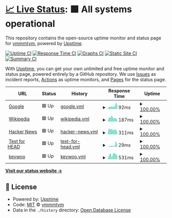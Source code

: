 # [📈 Live Status](https://ymmmtym.com): <!--live status--> **🟩 All systems operational**

This repository contains the open-source uptime monitor and status page for [ymmmtym](https://ymmmtym.com/), powered by [Upptime](https://github.com/upptime/upptime).

[![Uptime CI](https://github.com/koj-co/upptime/workflows/Uptime%20CI/badge.svg)](https://github.com/koj-co/upptime/actions?query=workflow%3A%22Uptime+CI%22)
[![Response Time CI](https://github.com/koj-co/upptime/workflows/Response%20Time%20CI/badge.svg)](https://github.com/koj-co/upptime/actions?query=workflow%3A%22Response+Time+CI%22)
[![Graphs CI](https://github.com/koj-co/upptime/workflows/Graphs%20CI/badge.svg)](https://github.com/koj-co/upptime/actions?query=workflow%3A%22Graphs+CI%22)
[![Static Site CI](https://github.com/koj-co/upptime/workflows/Static%20Site%20CI/badge.svg)](https://github.com/koj-co/upptime/actions?query=workflow%3A%22Static+Site+CI%22)
[![Summary CI](https://github.com/koj-co/upptime/workflows/Summary%20CI/badge.svg)](https://github.com/koj-co/upptime/actions?query=workflow%3A%22Summary+CI%22)

With [Upptime](https://upptime.js.org), you can get your own unlimited and free uptime monitor and status page, powered entirely by a GitHub repository. We use [Issues](https://github.com/ymmmtym/upptime/issues) as incident reports, [Actions](https://github.com/ymmmtym/upptime/actions) as uptime monitors, and [Pages](https://ymmmtym.com) for the status page.

<!--start: status pages-->
<!-- This summary is generated by Upptime (https://github.com/upptime/upptime) -->
<!-- Do not edit this manually, your changes will be overwritten -->
<!-- prettier-ignore -->
| URL | Status | History | Response Time | Uptime |
| --- | ------ | ------- | ------------- | ------ |
| <img alt="" src="https://icons.duckduckgo.com/ip3/www.google.com.ico" height="13"> [Google](https://www.google.com) | 🟩 Up | [google.yml](https://github.com/ymmmtym/upptime/commits/HEAD/history/google.yml) | <details><summary><img alt="Response time graph" src="./graphs/google/response-time-week.png" height="20"> 92ms</summary><br><a href="https://ymmmtym.github.io/upptime/history/google"><img alt="Response time 108" src="https://img.shields.io/endpoint?url=https%3A%2F%2Fraw.githubusercontent.com%2Fymmmtym%2Fupptime%2FHEAD%2Fapi%2Fgoogle%2Fresponse-time.json"></a><br><a href="https://ymmmtym.github.io/upptime/history/google"><img alt="24-hour response time 58" src="https://img.shields.io/endpoint?url=https%3A%2F%2Fraw.githubusercontent.com%2Fymmmtym%2Fupptime%2FHEAD%2Fapi%2Fgoogle%2Fresponse-time-day.json"></a><br><a href="https://ymmmtym.github.io/upptime/history/google"><img alt="7-day response time 92" src="https://img.shields.io/endpoint?url=https%3A%2F%2Fraw.githubusercontent.com%2Fymmmtym%2Fupptime%2FHEAD%2Fapi%2Fgoogle%2Fresponse-time-week.json"></a><br><a href="https://ymmmtym.github.io/upptime/history/google"><img alt="30-day response time 82" src="https://img.shields.io/endpoint?url=https%3A%2F%2Fraw.githubusercontent.com%2Fymmmtym%2Fupptime%2FHEAD%2Fapi%2Fgoogle%2Fresponse-time-month.json"></a><br><a href="https://ymmmtym.github.io/upptime/history/google"><img alt="1-year response time 111" src="https://img.shields.io/endpoint?url=https%3A%2F%2Fraw.githubusercontent.com%2Fymmmtym%2Fupptime%2FHEAD%2Fapi%2Fgoogle%2Fresponse-time-year.json"></a></details> | <details><summary><a href="https://ymmmtym.github.io/upptime/history/google">100.00%</a></summary><a href="https://ymmmtym.github.io/upptime/history/google"><img alt="All-time uptime 100.00%" src="https://img.shields.io/endpoint?url=https%3A%2F%2Fraw.githubusercontent.com%2Fymmmtym%2Fupptime%2FHEAD%2Fapi%2Fgoogle%2Fuptime.json"></a><br><a href="https://ymmmtym.github.io/upptime/history/google"><img alt="24-hour uptime 100.00%" src="https://img.shields.io/endpoint?url=https%3A%2F%2Fraw.githubusercontent.com%2Fymmmtym%2Fupptime%2FHEAD%2Fapi%2Fgoogle%2Fuptime-day.json"></a><br><a href="https://ymmmtym.github.io/upptime/history/google"><img alt="7-day uptime 100.00%" src="https://img.shields.io/endpoint?url=https%3A%2F%2Fraw.githubusercontent.com%2Fymmmtym%2Fupptime%2FHEAD%2Fapi%2Fgoogle%2Fuptime-week.json"></a><br><a href="https://ymmmtym.github.io/upptime/history/google"><img alt="30-day uptime 100.00%" src="https://img.shields.io/endpoint?url=https%3A%2F%2Fraw.githubusercontent.com%2Fymmmtym%2Fupptime%2FHEAD%2Fapi%2Fgoogle%2Fuptime-month.json"></a><br><a href="https://ymmmtym.github.io/upptime/history/google"><img alt="1-year uptime 99.99%" src="https://img.shields.io/endpoint?url=https%3A%2F%2Fraw.githubusercontent.com%2Fymmmtym%2Fupptime%2FHEAD%2Fapi%2Fgoogle%2Fuptime-year.json"></a></details>
| <img alt="" src="https://icons.duckduckgo.com/ip3/en.wikipedia.org.ico" height="13"> [Wikipedia](https://en.wikipedia.org) | 🟩 Up | [wikipedia.yml](https://github.com/ymmmtym/upptime/commits/HEAD/history/wikipedia.yml) | <details><summary><img alt="Response time graph" src="./graphs/wikipedia/response-time-week.png" height="20"> 187ms</summary><br><a href="https://ymmmtym.github.io/upptime/history/wikipedia"><img alt="Response time 221" src="https://img.shields.io/endpoint?url=https%3A%2F%2Fraw.githubusercontent.com%2Fymmmtym%2Fupptime%2FHEAD%2Fapi%2Fwikipedia%2Fresponse-time.json"></a><br><a href="https://ymmmtym.github.io/upptime/history/wikipedia"><img alt="24-hour response time 181" src="https://img.shields.io/endpoint?url=https%3A%2F%2Fraw.githubusercontent.com%2Fymmmtym%2Fupptime%2FHEAD%2Fapi%2Fwikipedia%2Fresponse-time-day.json"></a><br><a href="https://ymmmtym.github.io/upptime/history/wikipedia"><img alt="7-day response time 187" src="https://img.shields.io/endpoint?url=https%3A%2F%2Fraw.githubusercontent.com%2Fymmmtym%2Fupptime%2FHEAD%2Fapi%2Fwikipedia%2Fresponse-time-week.json"></a><br><a href="https://ymmmtym.github.io/upptime/history/wikipedia"><img alt="30-day response time 206" src="https://img.shields.io/endpoint?url=https%3A%2F%2Fraw.githubusercontent.com%2Fymmmtym%2Fupptime%2FHEAD%2Fapi%2Fwikipedia%2Fresponse-time-month.json"></a><br><a href="https://ymmmtym.github.io/upptime/history/wikipedia"><img alt="1-year response time 232" src="https://img.shields.io/endpoint?url=https%3A%2F%2Fraw.githubusercontent.com%2Fymmmtym%2Fupptime%2FHEAD%2Fapi%2Fwikipedia%2Fresponse-time-year.json"></a></details> | <details><summary><a href="https://ymmmtym.github.io/upptime/history/wikipedia">100.00%</a></summary><a href="https://ymmmtym.github.io/upptime/history/wikipedia"><img alt="All-time uptime 100.00%" src="https://img.shields.io/endpoint?url=https%3A%2F%2Fraw.githubusercontent.com%2Fymmmtym%2Fupptime%2FHEAD%2Fapi%2Fwikipedia%2Fuptime.json"></a><br><a href="https://ymmmtym.github.io/upptime/history/wikipedia"><img alt="24-hour uptime 100.00%" src="https://img.shields.io/endpoint?url=https%3A%2F%2Fraw.githubusercontent.com%2Fymmmtym%2Fupptime%2FHEAD%2Fapi%2Fwikipedia%2Fuptime-day.json"></a><br><a href="https://ymmmtym.github.io/upptime/history/wikipedia"><img alt="7-day uptime 100.00%" src="https://img.shields.io/endpoint?url=https%3A%2F%2Fraw.githubusercontent.com%2Fymmmtym%2Fupptime%2FHEAD%2Fapi%2Fwikipedia%2Fuptime-week.json"></a><br><a href="https://ymmmtym.github.io/upptime/history/wikipedia"><img alt="30-day uptime 100.00%" src="https://img.shields.io/endpoint?url=https%3A%2F%2Fraw.githubusercontent.com%2Fymmmtym%2Fupptime%2FHEAD%2Fapi%2Fwikipedia%2Fuptime-month.json"></a><br><a href="https://ymmmtym.github.io/upptime/history/wikipedia"><img alt="1-year uptime 100.00%" src="https://img.shields.io/endpoint?url=https%3A%2F%2Fraw.githubusercontent.com%2Fymmmtym%2Fupptime%2FHEAD%2Fapi%2Fwikipedia%2Fuptime-year.json"></a></details>
| <img alt="" src="https://icons.duckduckgo.com/ip3/news.ycombinator.com.ico" height="13"> [Hacker News](https://news.ycombinator.com) | 🟩 Up | [hacker-news.yml](https://github.com/ymmmtym/upptime/commits/HEAD/history/hacker-news.yml) | <details><summary><img alt="Response time graph" src="./graphs/hacker-news/response-time-week.png" height="20"> 311ms</summary><br><a href="https://ymmmtym.github.io/upptime/history/hacker-news"><img alt="Response time 321" src="https://img.shields.io/endpoint?url=https%3A%2F%2Fraw.githubusercontent.com%2Fymmmtym%2Fupptime%2FHEAD%2Fapi%2Fhacker-news%2Fresponse-time.json"></a><br><a href="https://ymmmtym.github.io/upptime/history/hacker-news"><img alt="24-hour response time 419" src="https://img.shields.io/endpoint?url=https%3A%2F%2Fraw.githubusercontent.com%2Fymmmtym%2Fupptime%2FHEAD%2Fapi%2Fhacker-news%2Fresponse-time-day.json"></a><br><a href="https://ymmmtym.github.io/upptime/history/hacker-news"><img alt="7-day response time 311" src="https://img.shields.io/endpoint?url=https%3A%2F%2Fraw.githubusercontent.com%2Fymmmtym%2Fupptime%2FHEAD%2Fapi%2Fhacker-news%2Fresponse-time-week.json"></a><br><a href="https://ymmmtym.github.io/upptime/history/hacker-news"><img alt="30-day response time 307" src="https://img.shields.io/endpoint?url=https%3A%2F%2Fraw.githubusercontent.com%2Fymmmtym%2Fupptime%2FHEAD%2Fapi%2Fhacker-news%2Fresponse-time-month.json"></a><br><a href="https://ymmmtym.github.io/upptime/history/hacker-news"><img alt="1-year response time 330" src="https://img.shields.io/endpoint?url=https%3A%2F%2Fraw.githubusercontent.com%2Fymmmtym%2Fupptime%2FHEAD%2Fapi%2Fhacker-news%2Fresponse-time-year.json"></a></details> | <details><summary><a href="https://ymmmtym.github.io/upptime/history/hacker-news">100.00%</a></summary><a href="https://ymmmtym.github.io/upptime/history/hacker-news"><img alt="All-time uptime 99.93%" src="https://img.shields.io/endpoint?url=https%3A%2F%2Fraw.githubusercontent.com%2Fymmmtym%2Fupptime%2FHEAD%2Fapi%2Fhacker-news%2Fuptime.json"></a><br><a href="https://ymmmtym.github.io/upptime/history/hacker-news"><img alt="24-hour uptime 100.00%" src="https://img.shields.io/endpoint?url=https%3A%2F%2Fraw.githubusercontent.com%2Fymmmtym%2Fupptime%2FHEAD%2Fapi%2Fhacker-news%2Fuptime-day.json"></a><br><a href="https://ymmmtym.github.io/upptime/history/hacker-news"><img alt="7-day uptime 100.00%" src="https://img.shields.io/endpoint?url=https%3A%2F%2Fraw.githubusercontent.com%2Fymmmtym%2Fupptime%2FHEAD%2Fapi%2Fhacker-news%2Fuptime-week.json"></a><br><a href="https://ymmmtym.github.io/upptime/history/hacker-news"><img alt="30-day uptime 100.00%" src="https://img.shields.io/endpoint?url=https%3A%2F%2Fraw.githubusercontent.com%2Fymmmtym%2Fupptime%2FHEAD%2Fapi%2Fhacker-news%2Fuptime-month.json"></a><br><a href="https://ymmmtym.github.io/upptime/history/hacker-news"><img alt="1-year uptime 99.89%" src="https://img.shields.io/endpoint?url=https%3A%2F%2Fraw.githubusercontent.com%2Fymmmtym%2Fupptime%2FHEAD%2Fapi%2Fhacker-news%2Fuptime-year.json"></a></details>
| <img alt="" src="https://icons.duckduckgo.com/ip3/www.google.com.ico" height="13"> [Test for HEAD](https://www.google.com) | 🟩 Up | [test-for-head.yml](https://github.com/ymmmtym/upptime/commits/HEAD/history/test-for-head.yml) | <details><summary><img alt="Response time graph" src="./graphs/test-for-head/response-time-week.png" height="20"> 29ms</summary><br><a href="https://ymmmtym.github.io/upptime/history/test-for-head"><img alt="Response time 26" src="https://img.shields.io/endpoint?url=https%3A%2F%2Fraw.githubusercontent.com%2Fymmmtym%2Fupptime%2FHEAD%2Fapi%2Ftest-for-head%2Fresponse-time.json"></a><br><a href="https://ymmmtym.github.io/upptime/history/test-for-head"><img alt="24-hour response time 10" src="https://img.shields.io/endpoint?url=https%3A%2F%2Fraw.githubusercontent.com%2Fymmmtym%2Fupptime%2FHEAD%2Fapi%2Ftest-for-head%2Fresponse-time-day.json"></a><br><a href="https://ymmmtym.github.io/upptime/history/test-for-head"><img alt="7-day response time 29" src="https://img.shields.io/endpoint?url=https%3A%2F%2Fraw.githubusercontent.com%2Fymmmtym%2Fupptime%2FHEAD%2Fapi%2Ftest-for-head%2Fresponse-time-week.json"></a><br><a href="https://ymmmtym.github.io/upptime/history/test-for-head"><img alt="30-day response time 22" src="https://img.shields.io/endpoint?url=https%3A%2F%2Fraw.githubusercontent.com%2Fymmmtym%2Fupptime%2FHEAD%2Fapi%2Ftest-for-head%2Fresponse-time-month.json"></a><br><a href="https://ymmmtym.github.io/upptime/history/test-for-head"><img alt="1-year response time 25" src="https://img.shields.io/endpoint?url=https%3A%2F%2Fraw.githubusercontent.com%2Fymmmtym%2Fupptime%2FHEAD%2Fapi%2Ftest-for-head%2Fresponse-time-year.json"></a></details> | <details><summary><a href="https://ymmmtym.github.io/upptime/history/test-for-head">100.00%</a></summary><a href="https://ymmmtym.github.io/upptime/history/test-for-head"><img alt="All-time uptime 100.00%" src="https://img.shields.io/endpoint?url=https%3A%2F%2Fraw.githubusercontent.com%2Fymmmtym%2Fupptime%2FHEAD%2Fapi%2Ftest-for-head%2Fuptime.json"></a><br><a href="https://ymmmtym.github.io/upptime/history/test-for-head"><img alt="24-hour uptime 100.00%" src="https://img.shields.io/endpoint?url=https%3A%2F%2Fraw.githubusercontent.com%2Fymmmtym%2Fupptime%2FHEAD%2Fapi%2Ftest-for-head%2Fuptime-day.json"></a><br><a href="https://ymmmtym.github.io/upptime/history/test-for-head"><img alt="7-day uptime 100.00%" src="https://img.shields.io/endpoint?url=https%3A%2F%2Fraw.githubusercontent.com%2Fymmmtym%2Fupptime%2FHEAD%2Fapi%2Ftest-for-head%2Fuptime-week.json"></a><br><a href="https://ymmmtym.github.io/upptime/history/test-for-head"><img alt="30-day uptime 100.00%" src="https://img.shields.io/endpoint?url=https%3A%2F%2Fraw.githubusercontent.com%2Fymmmtym%2Fupptime%2FHEAD%2Fapi%2Ftest-for-head%2Fuptime-month.json"></a><br><a href="https://ymmmtym.github.io/upptime/history/test-for-head"><img alt="1-year uptime 100.00%" src="https://img.shields.io/endpoint?url=https%3A%2F%2Fraw.githubusercontent.com%2Fymmmtym%2Fupptime%2FHEAD%2Fapi%2Ftest-for-head%2Fuptime-year.json"></a></details>
| <img alt="" src="https://icons.duckduckgo.com/ip3/keywoo.yumenomatayume.net.ico" height="13"> [keywoo](https://keywoo.yumenomatayume.net/) | 🟩 Up | [keywoo.yml](https://github.com/ymmmtym/upptime/commits/HEAD/history/keywoo.yml) | <details><summary><img alt="Response time graph" src="./graphs/keywoo/response-time-week.png" height="20"> 531ms</summary><br><a href="https://ymmmtym.github.io/upptime/history/keywoo"><img alt="Response time 336" src="https://img.shields.io/endpoint?url=https%3A%2F%2Fraw.githubusercontent.com%2Fymmmtym%2Fupptime%2FHEAD%2Fapi%2Fkeywoo%2Fresponse-time.json"></a><br><a href="https://ymmmtym.github.io/upptime/history/keywoo"><img alt="24-hour response time 263" src="https://img.shields.io/endpoint?url=https%3A%2F%2Fraw.githubusercontent.com%2Fymmmtym%2Fupptime%2FHEAD%2Fapi%2Fkeywoo%2Fresponse-time-day.json"></a><br><a href="https://ymmmtym.github.io/upptime/history/keywoo"><img alt="7-day response time 531" src="https://img.shields.io/endpoint?url=https%3A%2F%2Fraw.githubusercontent.com%2Fymmmtym%2Fupptime%2FHEAD%2Fapi%2Fkeywoo%2Fresponse-time-week.json"></a><br><a href="https://ymmmtym.github.io/upptime/history/keywoo"><img alt="30-day response time 563" src="https://img.shields.io/endpoint?url=https%3A%2F%2Fraw.githubusercontent.com%2Fymmmtym%2Fupptime%2FHEAD%2Fapi%2Fkeywoo%2Fresponse-time-month.json"></a><br><a href="https://ymmmtym.github.io/upptime/history/keywoo"><img alt="1-year response time 369" src="https://img.shields.io/endpoint?url=https%3A%2F%2Fraw.githubusercontent.com%2Fymmmtym%2Fupptime%2FHEAD%2Fapi%2Fkeywoo%2Fresponse-time-year.json"></a></details> | <details><summary><a href="https://ymmmtym.github.io/upptime/history/keywoo">100.00%</a></summary><a href="https://ymmmtym.github.io/upptime/history/keywoo"><img alt="All-time uptime 99.96%" src="https://img.shields.io/endpoint?url=https%3A%2F%2Fraw.githubusercontent.com%2Fymmmtym%2Fupptime%2FHEAD%2Fapi%2Fkeywoo%2Fuptime.json"></a><br><a href="https://ymmmtym.github.io/upptime/history/keywoo"><img alt="24-hour uptime 100.00%" src="https://img.shields.io/endpoint?url=https%3A%2F%2Fraw.githubusercontent.com%2Fymmmtym%2Fupptime%2FHEAD%2Fapi%2Fkeywoo%2Fuptime-day.json"></a><br><a href="https://ymmmtym.github.io/upptime/history/keywoo"><img alt="7-day uptime 100.00%" src="https://img.shields.io/endpoint?url=https%3A%2F%2Fraw.githubusercontent.com%2Fymmmtym%2Fupptime%2FHEAD%2Fapi%2Fkeywoo%2Fuptime-week.json"></a><br><a href="https://ymmmtym.github.io/upptime/history/keywoo"><img alt="30-day uptime 100.00%" src="https://img.shields.io/endpoint?url=https%3A%2F%2Fraw.githubusercontent.com%2Fymmmtym%2Fupptime%2FHEAD%2Fapi%2Fkeywoo%2Fuptime-month.json"></a><br><a href="https://ymmmtym.github.io/upptime/history/keywoo"><img alt="1-year uptime 100.00%" src="https://img.shields.io/endpoint?url=https%3A%2F%2Fraw.githubusercontent.com%2Fymmmtym%2Fupptime%2FHEAD%2Fapi%2Fkeywoo%2Fuptime-year.json"></a></details>

<!--end: status pages-->

[**Visit our status website →**](https://ymmmtym.com)

## 📄 License

- Powered by: [Upptime](https://github.com/upptime/upptime)
- Code: [MIT](./LICENSE) © [ymmmtym](https://ymmmtym.com/)
- Data in the `./history` directory: [Open Database License](https://opendatacommons.org/licenses/odbl/1-0/)
